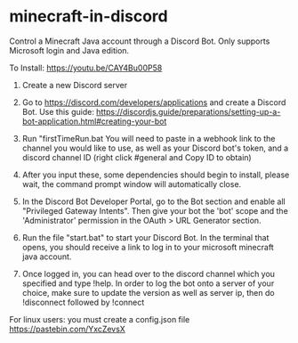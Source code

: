 # minecraft-in-discord
Control a Minecraft Java account through a Discord Bot. Only supports Microsoft login and Java edition.

To Install:
https://youtu.be/CAY4Bu00P58

1. Create a new Discord server

2. Go to https://discord.com/developers/applications and create a Discord Bot. Use this guide: https://discordjs.guide/preparations/setting-up-a-bot-application.html#creating-your-bot

2. Run "firstTimeRun.bat You will need to paste in a webhook link to the channel you would like to use, as well as your Discord bot's token, and a discord channel ID (right click #general and Copy ID to obtain)

3. After you input these, some dependencies should begin to install, please wait, the command prompt window will automatically close.

4. In the Discord Bot Developer Portal, go to the Bot section and enable all "Privileged Gateway Intents". Then give your bot the 'bot' scope and the 'Administrator' permission in the OAuth > URL Generator section.

5. Run the file "start.bat" to start your Discord Bot. In the terminal that opens, you should receive a link to log in to your microsoft minecraft java account.

6. Once logged in, you can head over to the discord channel which you specified and type !help. In order to log the bot onto a server of your choice, make sure to update the version as well as server ip, then do !disconnect followed by !connect


For linux users: you must create a config.json file
https://pastebin.com/YxcZevsX
